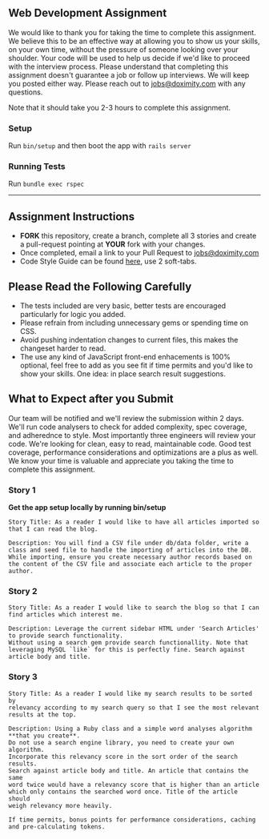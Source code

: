 ## Web Development Assignment

We would like to thank you for taking the time to complete this assignment. We believe this to be an effective way at allowing you to show us your skills, on your own time, without the pressure of someone looking over your shoulder. Your code will be used to help us decide if we'd like to proceed with the interview process. Please understand that completing this assignment doesn't guarantee a job or follow up interviews. We will keep you posted either way. Please reach out to jobs@doximity.com with any questions.

Note that it should take you 2-3 hours to complete this assignment.


### Setup

Run `bin/setup` and then boot the app with `rails server`

### Running Tests

Run `bundle exec rspec`

------------

## Assignment Instructions

* **FORK** this repository, create a branch, complete all 3 stories and create a pull-request pointing at ****YOUR**** fork with your changes.
* Once completed, email a link to your Pull Request to jobs@doximity.com
* Code Style Guide can be found [here](https://github.com/bbatsov/ruby-style-guide), use 2 soft-tabs.

## Please Read the Following Carefully

* The tests included are very basic, better tests are encouraged particularly for logic you added.
* Please refrain from including unnecessary gems or spending time on CSS.
* Avoid pushing indentation changes to current files, this makes the changeset harder to read.
* The use any kind of JavaScript front-end enhacements is 100% optional, feel free to add as you see fit if time permits and you'd like to show your skills. One idea: in place search result suggestions.

## What to Expect after you Submit

Our team will be notified and we'll review the submission within 2 days. We'll run code analysers to check for added complexity, spec coverage, and adherednce to style. Most importantly three engineers will review your code. We're looking for clean, easy to read, maintainable code. Good test coverage, performance considerations and optimizations are a plus as well. We know your time is valuable and appreciate you taking the time to complete this assignment.


### Story 1

**Get the app setup locally by running bin/setup**

```
Story Title: As a reader I would like to have all articles imported so that I can read the blog.

Description: You will find a CSV file under db/data folder, write a class and seed file to handle the importing of articles into the DB. While importing, ensure you create necessary author records based on the content of the CSV file and associate each article to the proper author.
```

### Story 2
```
Story Title: As a reader I would like to search the blog so that I can find articles which interest me.

Description: Leverage the current sidebar HTML under 'Search Articles' to provide search functionality.
Without using a search gem provide search functionallity. Note that leveraging MySQL `like` for this is perfectly fine. Search against article body and title.
```

### Story 3
```
Story Title: As a reader I would like my search results to be sorted by
relevancy according to my search query so that I see the most relevant
results at the top.

Description: Using a Ruby class and a simple word analyses algorithm **that you create**.
Do not use a search engine library, you need to create your own algorithm.
Incorporate this relevancy score in the sort order of the search results.
Search against article body and title. An article that contains the same
word twice would have a relevancy score that is higher than an article
which only contains the searched word once. Title of the article should
weigh relevancy more heavily.

If time permits, bonus points for performance considerations, caching and pre-calculating tokens.
```
